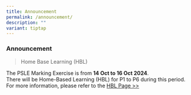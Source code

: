 ```yaml
---
title: Announcement
permalink: /announcement/
description: ""
variant: tiptap
---
```

<h3>Announcement</h3>
<p></p>
<blockquote>
<p>Home Base Learning (HBL)</p>
</blockquote>
<p>The PSLE Marking Exercise is from <strong>14 Oct to 16 Oct 2024</strong>.
<br>There will be Home-Based Learning (HBL) for P1 to P6 during this period.
For more information, please refer to the <a href="https://www.beaconpri.moe.edu.sg/school-information/hbl/" rel="noopener nofollow" target="_blank">HBL Page &gt;&gt;</a>
</p>
<p></p>